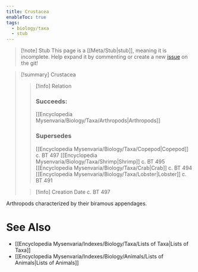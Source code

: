 ```yaml
---
title: Crustacea
enableToc: true
tags:
  - biology/taxa
  - stub
---
```


> [!note] Stub
> This page is a [[Meta/Stub|stub]], meaning it is incomplete. Help expand it by commenting or create a new [issue](https://github.com/RagtimeGal/quartz--encyclopedia-mysenvaria/issues/new/choose) on the git!


> [!summary] Crustacea
> > [!info] Relation
> > ### Succeeds:
> > [[Encyclopedia Mysenvaria/Biology/Taxa/Arthropods|Arthropods]]
> > ### Supersedes 
> > [[Encyclopedia Mysenvaria/Biology/Taxa/Copepod|Copepod]] c. BT 497
> > [[Encyclopedia Mysenvaria/Biology/Taxa/Shrimp|Shrimp]] c. BT 495
> > [[Encyclopedia Mysenvaria/Biology/Taxa/Crab|Crab]] c. BT 494
> > [[Encyclopedia Mysenvaria/Biology/Taxa/Lobster|Lobster]] c. BT 491
>
> > [!info] Creation Date
> > c. BT 497

Arthropods characterized by their biramous appendages.

# See Also
- [[Encyclopedia Mysenvaria/Indexes/Biology/Taxa/Lists of Taxa|Lists of Taxa]]
- [[Encyclopedia Mysenvaria/Indexes/Biology/Animals/Lists of Animals|Lists of Animals]]
